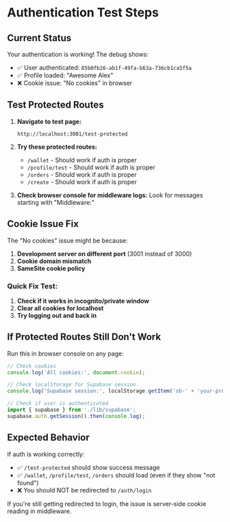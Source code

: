 # Authentication Test Steps

## Current Status
Your authentication is working! The debug shows:
- ✅ User authenticated: `85b0fb26-ab1f-49fa-b63a-736cb1ca5f5a`
- ✅ Profile loaded: "Awesome Alex"
- ❌ Cookie issue: "No cookies" in browser

## Test Protected Routes

1. **Navigate to test page:**
   ```
   http://localhost:3001/test-protected
   ```

2. **Try these protected routes:**
   - `/wallet` - Should work if auth is proper
   - `/profile/test` - Should work if auth is proper  
   - `/orders` - Should work if auth is proper
   - `/create` - Should work if auth is proper

3. **Check browser console for middleware logs:**
   Look for messages starting with "Middleware:"

## Cookie Issue Fix

The "No cookies" issue might be because:
1. **Development server on different port** (3001 instead of 3000)
2. **Cookie domain mismatch**
3. **SameSite cookie policy**

### Quick Fix Test:
1. **Check if it works in incognito/private window**
2. **Clear all cookies for localhost**
3. **Try logging out and back in**

## If Protected Routes Still Don't Work

Run this in browser console on any page:
```javascript
// Check cookies
console.log('All cookies:', document.cookie);

// Check localStorage for Supabase session
console.log('Supabase session:', localStorage.getItem('sb-' + 'your-project-ref' + '-auth-token'));

// Check if user is authenticated
import { supabase } from './lib/supabase';
supabase.auth.getSession().then(console.log);
```

## Expected Behavior

If auth is working correctly:
- ✅ `/test-protected` should show success message
- ✅ `/wallet`, `/profile/test`, `/orders` should load (even if they show "not found")
- ❌ You should NOT be redirected to `/auth/login`

If you're still getting redirected to login, the issue is server-side cookie reading in middleware.